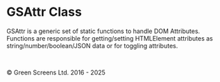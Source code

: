 # GSAttr Class
 
GSAttr is a generic set of static functions to handle DOM Attributes.
Functions are responsible for getting/setting HTMLElement attributes as string/number/boolean/JSON data or for toggling attributes.
 
<br>

&copy; Green Screens Ltd. 2016 - 2025
